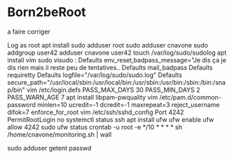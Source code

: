# Born2beRoot
a faire corriger

Log as root
apt install sudo
adduser root sudo
adduser cnavone sudo
addgroup user42
adduser cnavone user42
touch /var/log/sudo/sudolog
apt install vim
sudo visudo : 
Defaults        env_reset,badpass_message="Je dis ça je dis rien mais il reste peu de tentatives..
Defaults        mail_badpass
Defaults        requiretty
Defaults        logfile="/var/log/sudo/sudo.log"
Defaults        secure_path="/usr/local/sbin:/usr/local/bin:/usr/sbin:/usr/bin:/sbin:/bin:/snap/bin"
vim /etc/login.defs
PASS_MAX_DAYS 30
PASS_MIN_DAYS 2
PASS_WARN_AGE 7
apt install libpam-pwquality
vim /etc/pam.d/common-password
minlen=10 ucredit=-1 dcredit=-1 maxrepeat=3 reject_username difok=7 enforce_for_root
vim /etc/ssh/sshd_config
Port 4242
PermitRootLogin no
systemctl status ssh
apt install ufw
ufw enable
ufw allow 4242
sudo ufw status
crontab -u root -e */10 * * * * sh /home/cnavone/monitoring.sh | wall

sudo adduser <username>
  getent passwd <username>

